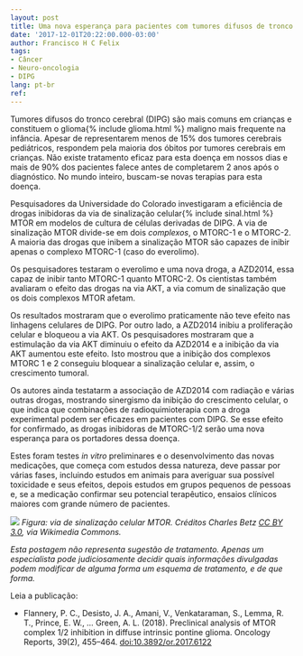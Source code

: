 ```yaml
---
layout: post
title: Uma nova esperança para pacientes com tumores difusos de tronco cerebral
date: '2017-12-01T20:22:00.000-03:00'
author: Francisco H C Felix
tags:
- Câncer
- Neuro-oncologia
- DIPG
lang: pt-br
ref:
---
```


Tumores difusos do tronco cerebral (DIPG) são mais comuns em crianças e constituem o glioma{% include glioma.html %} maligno mais frequente na infância. Apesar de representarem menos de 15% dos tumores cerebrais pediátricos, respondem pela maioria dos óbitos por tumores cerebrais em crianças. Não existe tratamento eficaz para esta doença em nossos dias e mais de 90% dos pacientes falece antes de completarem 2 anos após o diagnóstico. No mundo inteiro, buscam-se novas terapias para esta doença.
  <!--more-->

Pesquisadores da Universidade do Colorado investigaram a eficiência de drogas inibidoras da via de sinalização celular{% include sinal.html %} MTOR em modelos de cultura de células derivadas de DIPG. A via de sinalização MTOR divide-se em dois _complexos_, o MTORC-1 e o MTORC-2. A maioria das drogas que inibem a sinalização MTOR são capazes de inibir apenas o complexo  MTORC-1 (caso do everolimo).

Os pesquisadores testaram o everolimo e uma nova droga, a AZD2014, essa capaz de inibir tanto MTORC-1 quanto MTORC-2. Os cientistas também avaliaram o efeito das drogas na via AKT, a via comum de sinalização que os dois complexos MTOR afetam.

Os resultados mostraram que o everolimo praticamente não teve efeito nas linhagens celulares de DIPG. Por outro lado, a AZD2014 inibiu a proliferação celular e bloqueou a via AKT. Os pesquisadores mostraram que a estimulação da via AKT diminuiu o efeito da AZD2014 e a inibição da via AKT aumentou este efeito. Isto mostrou que a inibição dos complexos MTORC 1 e 2 conseguiu bloquear a sinalização celular e, assim, o crescimento tumoral.

Os autores ainda testatarm a associação de AZD2014 com radiação e várias outras drogas, mostrando sinergismo da inibição do crescimento celular, o que indica que combinações de radioquimioterapia com a droga experimental podem ser eficazes em pacientes com DIPG. Se esse efeito for confirmado, as drogas inibidoras de MTORC-1/2 serão uma nova esperança para os portadores dessa doença.

Estes foram testes _in vitro_ preliminares e o desenvolvimento das novas medicações, que começa com estudos dessa natureza, deve passar por várias fases, incluindo estudos em animais para averiguar sua possível toxicidade e seus efeitos, depois estudos em grupos pequenos de pessoas e, se a medicação confirmar seu potencial terapêutico, ensaios clínicos maiores com grande número de pacientes.

![](https://upload.wikimedia.org/wikipedia/commons/5/5c/MTOR-pathway-v1.7.svg)
_Figura: via de sinalização celular MTOR. Créditos Charles Betz [CC BY 3.0](https://creativecommons.org/licenses/by/3.0), via Wikimedia Commons._

_Esta postagem não representa sugestão de tratamento. Apenas um especialista pode judiciosamente decidir quais informações divulgadas podem modificar de alguma forma um esquema de tratamento, e de que forma._

Leia a publicação:
- Flannery, P. C., Desisto, J. A., Amani, V., Venkataraman, S., Lemma, R. T., Prince, E. W., … Green, A. L. (2018). Preclinical analysis of MTOR complex 1/2 inhibition in diffuse intrinsic pontine glioma. Oncology Reports, 39(2), 455–464. [doi:10.3892/or.2017.6122](https://doi.org/10.3892/or.2017.6122)
